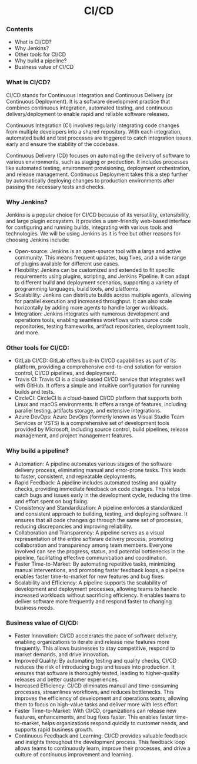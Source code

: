 <h1 style="text-align: center;">CI/CD</h1>

### Contents
* What is CI/CD?
* Why Jenkins?
* Other tools for CI/CD
* Why build a pipeline?
* Business value of CI/CD

### What is CI/CD?
CI/CD stands for Continuous Integration and Continuous Delivery (or Continuous Deployment). It is a software development practice that combines continuous integration, automated testing, and continuous delivery/deployment to enable rapid and reliable software releases. 

Continuous Integration (CI) involves regularly integrating code changes from multiple developers into a shared repository. With each integration, automated build and test processes are triggered to catch integration issues early and ensure the stability of the codebase.

Continuous Delivery (CD) focuses on automating the delivery of software to various environments, such as staging or production. It includes processes like automated testing, environment provisioning, deployment orchestration, and release management. Continuous Deployment takes this a step further by automatically deploying changes to production environments after passing the necessary tests and checks.

### Why Jenkins?
Jenkins is a popular choice for CI/CD because of its versatility, extensibility, and large plugin ecosystem. It provides a user-friendly web-based interface for configuring and running builds, integrating with various tools and technologies. We will be using Jenkins as it is free but other reasons for choosing Jenkins include:

- Open-source: Jenkins is an open-source tool with a large and active community. This means frequent updates, bug fixes, and a wide range of plugins available for different use cases.
- Flexibility: Jenkins can be customized and extended to fit specific requirements using plugins, scripting, and Jenkins Pipeline. It can adapt to different build and deployment scenarios, supporting a variety of programming languages, build tools, and platforms.
- Scalability: Jenkins can distribute builds across multiple agents, allowing for parallel execution and increased throughput. It can also scale horizontally by adding more agents to handle larger workloads.
- Integration: Jenkins integrates with numerous development and operations tools, enabling seamless workflows with source code repositories, testing frameworks, artifact repositories, deployment tools, and more.

### Other tools for CI/CD:

- GitLab CI/CD: GitLab offers built-in CI/CD capabilities as part of its platform, providing a comprehensive end-to-end solution for version control, CI/CD pipelines, and deployment.
- Travis CI: Travis CI is a cloud-based CI/CD service that integrates well with GitHub. It offers a simple and intuitive configuration for running builds and tests.
- CircleCI: CircleCI is a cloud-based CI/CD platform that supports both Linux and macOS environments. It offers a range of features, including parallel testing, artifacts storage, and extensive integrations.
- Azure DevOps: Azure DevOps (formerly known as Visual Studio Team Services or VSTS) is a comprehensive set of development tools provided by Microsoft, including source control, build pipelines, release management, and project management features.

### Why build a pipeline?

- Automation: A pipeline automates various stages of the software delivery process, eliminating manual and error-prone tasks. This leads to faster, consistent, and repeatable deployments.
- Rapid Feedback: A pipeline includes automated testing and quality checks, providing immediate feedback on code changes. This helps catch bugs and issues early in the development cycle, reducing the time and effort spent on bug fixing.
- Consistency and Standardization: A pipeline enforces a standardized and consistent approach to building, testing, and deploying software. It ensures that all code changes go through the same set of processes, reducing discrepancies and improving reliability.
- Collaboration and Transparency: A pipeline serves as a visual representation of the entire software delivery process, promoting collaboration and transparency among team members. Everyone involved can see the progress, status, and potential bottlenecks in the pipeline, facilitating effective communication and coordination.
- Faster Time-to-Market: By automating repetitive tasks, minimizing manual interventions, and promoting faster feedback loops, a pipeline enables faster time-to-market for new features and bug fixes.
- Scalability and Efficiency: A pipeline supports the scalability of development and deployment processes, allowing teams to handle increased workloads without sacrificing efficiency. It enables teams to deliver software more frequently and respond faster to changing business needs.

### Business value of CI/CD:

- Faster Innovation: CI/CD accelerates the pace of software delivery, enabling organizations to iterate and release new features more frequently. This allows businesses to stay competitive, respond to market demands, and drive innovation.
- Improved Quality: By automating testing and quality checks, CI/CD reduces the risk of introducing bugs and issues into production. It ensures that software is thoroughly tested, leading to higher-quality releases and better customer experiences.
- Increased Efficiency: CI/CD eliminates manual and time-consuming processes, streamlines workflows, and reduces bottlenecks. This improves the efficiency of development and operations teams, allowing them to focus on high-value tasks and deliver more with less effort.
- Faster Time-to-Market: With CI/CD, organizations can release new features, enhancements, and bug fixes faster. This enables faster time-to-market, helps organizations respond quickly to customer needs, and supports rapid business growth.
- Continuous Feedback and Learning: CI/CD provides valuable feedback and insights throughout the development process. This feedback loop allows teams to continuously learn, improve their processes, and drive a culture of continuous improvement and learning.


